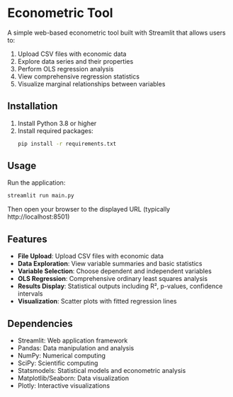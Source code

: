 # Econometric Tool

A simple web-based econometric tool built with Streamlit that allows users to:

1. Upload CSV files with economic data
2. Explore data series and their properties
3. Perform OLS regression analysis
4. View comprehensive regression statistics
5. Visualize marginal relationships between variables

## Installation

1. Install Python 3.8 or higher
2. Install required packages:
   ```bash
   pip install -r requirements.txt
   ```

## Usage

Run the application:
```bash
streamlit run main.py
```

Then open your browser to the displayed URL (typically http://localhost:8501)

## Features

- **File Upload**: Upload CSV files with economic data
- **Data Exploration**: View variable summaries and basic statistics
- **Variable Selection**: Choose dependent and independent variables
- **OLS Regression**: Comprehensive ordinary least squares analysis
- **Results Display**: Statistical outputs including R², p-values, confidence intervals
- **Visualization**: Scatter plots with fitted regression lines

## Dependencies

- Streamlit: Web application framework
- Pandas: Data manipulation and analysis
- NumPy: Numerical computing
- SciPy: Scientific computing
- Statsmodels: Statistical models and econometric analysis
- Matplotlib/Seaborn: Data visualization
- Plotly: Interactive visualizations